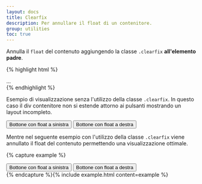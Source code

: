 ```yaml
---
layout: docs
title: Clearfix
description: Per annullare il float di un contenitore.
group: utilities
toc: true
---
```


Annulla il `float` del contenuto aggiungendo la classe `.clearfix` **all'elemento padre**.

{% highlight html %}
<div class="clearfix">...</div>
{% endhighlight %}

Esempio di visualizzazione senza l'utilizzo della classe `.clearfix`. In questo caso il div contenitore non si estende attorno ai pulsanti mostrando un layout incompleto.

<div class="bd-example">
  <div class="bg-primary p-2">
    <button type="button" class="btn btn-secondary float-left">Bottone con float a sinistra</button>
    <button type="button" class="btn btn-secondary float-right">Bottone con float a destra</button>
  </div>
</div>

Mentre nel seguente esempio con l'utilizzo della classe `.clearfix` viene annullato il float del contenuto permettendo una visualizzazione ottimale.

{% capture example %}
<div class="bg-primary p-2 clearfix">
  <button type="button" class="btn btn-secondary float-left">Bottone con float a sinistra</button>
  <button type="button" class="btn btn-secondary float-right">Bottone con float a destra</button>
</div>
{% endcapture %}{% include example.html content=example %}
